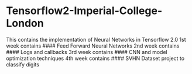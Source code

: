 # Tensorflow2-Imperial-College-London

This contains the implementation of Neural Networks in Tensorflow 2.0
1st week contains #### Feed Forward Neural Networks
2nd week contains #### Logs and callbacks
3rd week contains #### CNN and model optimization techniques
4th week contains #### SVHN Dataset project to classify digits

